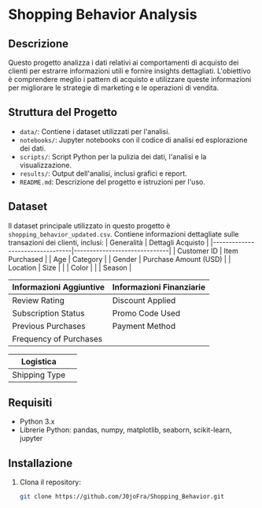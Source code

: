 # Shopping Behavior Analysis

## Descrizione
Questo progetto analizza i dati relativi ai comportamenti di acquisto dei clienti per estrarre informazioni utili e fornire insights dettagliati. L'obiettivo è comprendere meglio i pattern di acquisto e utilizzare queste informazioni per migliorare le strategie di marketing e le operazioni di vendita.

## Struttura del Progetto
- `data/`: Contiene i dataset utilizzati per l'analisi.
- `notebooks/`: Jupyter notebooks con il codice di analisi ed esplorazione dei dati.
- `scripts/`: Script Python per la pulizia dei dati, l'analisi e la visualizzazione.
- `results/`: Output dell'analisi, inclusi grafici e report.
- `README.md`: Descrizione del progetto e istruzioni per l'uso.

## Dataset
Il dataset principale utilizzato in questo progetto è `shopping_behavior_updated.csv`. Contiene informazioni dettagliate sulle transazioni dei clienti, inclusi:
| Generalità                      | Dettagli Acquisto            |
|---------------------------------|------------------------------|
| Customer ID                     | Item Purchased               |
| Age                             | Category                     |
| Gender                          | Purchase Amount (USD)        |
| Location                        | Size                         |
|                                 | Color                        |
|                                 | Season                       |

| Informazioni Aggiuntive         | Informazioni Finanziarie     |
|---------------------------------|------------------------------|
| Review Rating                   | Discount Applied             |
| Subscription Status             | Promo Code Used              |
| Previous Purchases              | Payment Method               |
| Frequency of Purchases          |                              |

| Logistica                       |                              |
|---------------------------------|------------------------------|
| Shipping Type                   |                              |

## Requisiti
- Python 3.x
- Librerie Python: pandas, numpy, matplotlib, seaborn, scikit-learn, jupyter

## Installazione
1. Clona il repository:
   ```bash
   git clone https://github.com/J0joFra/Shopping_Behavior.git

